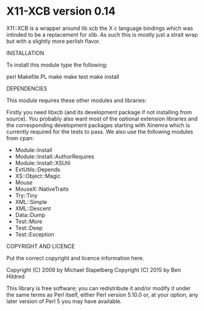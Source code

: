X11-XCB version 0.14
====================

X11::XCB is a wrapper around lib xcb the X c language bindings which was
intinded to be a replacement for xlib. As such this is mostly just a
strait wrap but with a slightly more perlish flavor.

INSTALLATION

To install this module type the following:

   perl Makefile.PL
   make
   make test
   make install

DEPENDENCIES

This module requires these other modules and libraries:

Firstly you need libxcb (and its development package if not installing
from source). You probably also want most of the optional extension
libraries and the corresponding development packages starting with
Xinemra which is currently required for the tests to pass. We also use
the following modules from cpan:

- Module::Install
- Module::Install::AuthorRequires
- Module::Install::XSUtil
- ExtUtils::Depends
- XS::Object::Magic
- Mouse
- MouseX::NativeTraits
- Try::Tiny
- XML::Simple
- XML::Descent
- Data::Dump
- Test::More
- Test::Deep
- Test::Exception

COPYRIGHT AND LICENCE

Put the correct copyright and licence information here.

Copyright (C) 2009 by Michael Stapelberg
Copyright (C) 2015 by Ben Hildred

This library is free software; you can redistribute it and/or modify
it under the same terms as Perl itself, either Perl version 5.10.0 or,
at your option, any later version of Perl 5 you may have available.


